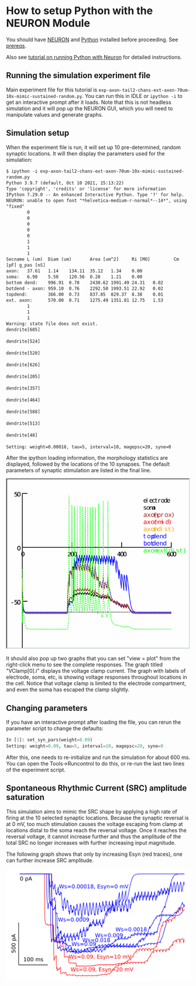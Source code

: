 # How to setup Python with the NEURON Module

You should have [NEURON](https://www.neuron.yale.edu/neuron/download)
and [Python](https://www.python.org/downloads/) installed before
proceeding. See [prereqs](../README.md).

Also see [tutorial on running Python with Neuron](../tutorial-python-neuron/README.md) 
for detailed instructions.

## Running the simulation experiment file

Main experiment file for this tutorial is
`exp-axon-tail2-chans-ext-axon-70um-10x-mimic-sustained-random.py`. You
can run this in IDLE or `ipython -i` to get an interactive prompt
after it loads. Note that this is not headless simulation and it will
pop up the NEURON GUI, which you will need to manipulate values and
generate graphs.

## Simulation setup

When the experiment file is run, it will set up 10 pre-determined,
random synaptic locations. It will then display the parameters used
for the simulation:

```
$ ipython -i exp-axon-tail2-chans-ext-axon-70um-10x-mimic-sustained-random.py 
Python 3.9.7 (default, Oct 10 2021, 15:13:22) 
Type 'copyright', 'credits' or 'license' for more information
IPython 7.29.0 -- An enhanced Interactive Python. Type '?' for help.
NEURON: unable to open font "*helvetica-medium-r-normal*--14*", using "fixed"
        0 
        0 
        0 
        0 
        0 
        1 
        1 
        1 
Secname L (um)  Diam (um)       Area [um^2]     Ri [MO]         Cm [pF] g_pas [nS]
axon:   37.61   1.14    134.11  35.12   1.34    0.00
soma:   6.98    5.50    120.56  0.28    1.21    0.00
bottom dend:    996.91  0.78    2430.62 1991.49 24.31   0.02
botdend - axon: 959.10  0.76    2292.50 1993.51 22.92   0.02
topdend:        366.00  0.73    837.85  829.37  8.38    0.01
ext. axon:      570.00  0.71    1275.49 1351.81 12.75   1.53
        1 
        1 
        1 
Warning: state file does not exist.
dendrite[685]

dendrite[524]

dendrite[520]

dendrite[626]

dendrite[205]

dendrite[357]

dendrite[464]

dendrite[588]

dendrite[513]

dendrite[48]

Setting: weight=0.00018, tau=5, interval=10, magepsc=20, syne=0
```

After the ipython loading information, the morphology statistics are
displayed, followed by the locations of the 10 synapses. The default
parameters of synaptic stimulation are listed in the final line.

![](voltage-locations.png)

It should also pop up two graphs that you can set "view = plot" from
the right-click menu to see the complete responses. The graph titled
"VClamp[0].i" displays the voltage clamp current. The graph with
labels of electrode, soma, etc, is showing voltage responses
throughout locations in the cell. Notice that voltage clamp is limited
to the electrode compartment, and even the soma has escaped the clamp
slightly.

## Changing parameters

If you have an interactive prompt after loading the file, you can
rerun the parameter script to change the defaults:

```python
In [1]: set_syn_pars(weight=0.09)
Setting: weight=0.09, tau=5, interval=10, magepsc=20, syne=0
```

After this, one needs to re-initialize and run the simulation for
about 600 ms. You can open the Tools->Runcontrol to do this, or re-run
the last two lines of the experiment script.

## Spontaneous Rhythmic Current (SRC) amplitude saturation

This simulation aims to mimic the SRC shape by applying a high rate of
firing at the 10 selected synaptic locations. Because the synaptic
reversal is at 0 mV, too much stimulation causes the voltage escaping
from clamp at locations distal to the soma reach the reversal voltage. Once it reaches the reversal voltage, it cannot increase further and thus the amplitude of the total SRC no longer increases with further increasing input magnitude. 

The following graph shows that only by increasing Esyn (red traces), one can further increase SRC amplitude.

![](saturation_plot.png)



